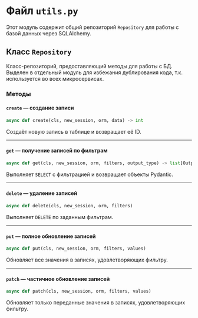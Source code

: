 # Файл `utils.py`
Этот модуль содержит общий репозиторий `Repository` для работы с базой данных через SQLAlchemy.

## Класс `Repository`
Класс-репозиторий, предоставляющий методы для работы с БД. Выделен в отдельный модуль для избежания дублирования кода, т.к. используется во всех микросервисах.

### Методы

#### `create` — создание записи
  ```python
  async def create(cls, new_session, orm, data) -> int
  ```
  Создаёт новую запись в таблице и возвращает её ID.

---

#### `get` — получение записей по фильтрам
  ```python
  async def get(cls, new_session, orm, filters, output_type) -> list[OutputType]
  ```
  Выполняет `SELECT` с фильтрацией и возвращает объекты Pydantic.

---

#### `delete` — удаление записей
  ```python
  async def delete(cls, new_session, orm, filters)
  ```
  Выполняет `DELETE` по заданным фильтрам.

---

#### `put` — полное обновление записей
  ```python
  async def put(cls, new_session, orm, filters, values)
  ```
  Обновляет все значения в записях, удовлетворяющих фильтру.

---

#### `patch` — частичное обновление записей
  ```python
  async def patch(cls, new_session, orm, filters, values)
  ```
  Обновляет только переданные значения в записях, удовлетворяющих фильтру.